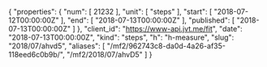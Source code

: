 {
  "properties": {
    "num": [
      21232
    ],
    "unit": [
      "steps"
    ],
    "start": [
      "2018-07-12T00:00:00Z"
    ],
    "end": [
      "2018-07-13T00:00:00Z"
    ],
    "published": [
      "2018-07-13T00:00:00Z"
    ]
  },
  "client_id": "https://www-api.jvt.me/fit",
  "date": "2018-07-13T00:00:00Z",
  "kind": "steps",
  "h": "h-measure",
  "slug": "2018/07/ahvd5",
  "aliases": [
    "/mf2/962743c8-da0d-4a26-af35-118eed6c0b9b/",
    "/mf2/2018/07/ahvD5"
  ]
}
